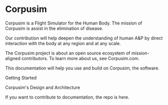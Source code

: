 # Corpusim

Corpusim is a Flight Simulator for the Human Body. The mission of Corpusim is assist in the elimination of disease. 

Our contribution will help deepen the understanding of human A&P by direct interaction with the body at any region and at any scale.

The Corpusim project is about an open source ecosystem of mission-aligned contributors. To learn more about us, see Corpusim.com.

This documentation will help you use and build on Corpusim, the software. 

Getting Started

Corpusim's Design and Architecture




If you want to contribute to documentation, the repo is here.